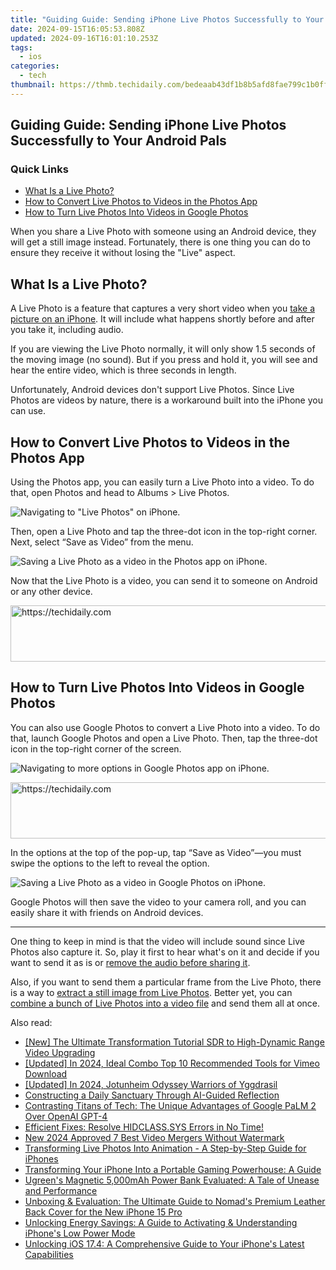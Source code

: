 ```yaml
---
title: "Guiding Guide: Sending iPhone Live Photos Successfully to Your Android Pals"
date: 2024-09-15T16:05:53.808Z
updated: 2024-09-16T16:01:10.253Z
tags:
  - ios
categories:
  - tech
thumbnail: https://thmb.techidaily.com/bedeaab43df1b8b5afd8fae799c1b0ff2cb5a9adc8ca952932303c5e2c53ba39.jpg
---
```


## Guiding Guide: Sending iPhone Live Photos Successfully to Your Android Pals

### Quick Links

* [What Is a Live Photo?](https://os-tips.techidaily.com/top-strategies-for-deleting-files-and-personal-information-from-your-iphone/)
* [How to Convert Live Photos to Videos in the Photos App](https://youtube-stream.techidaily.com/getting-started-on-youtube-broadcasts-using-obs-for-2024/)
* [How to Turn Live Photos Into Videos in Google Photos](https://extra-guidance.techidaily.com/2024-approved-optimized-motion-the-creme-de-la-liste-of-srt-upgrades-for-pc-and-mac/)

 When you share a Live Photo with someone using an Android device, they will get a still image instead. Fortunately, there is one thing you can do to ensure they receive it without losing the "Live" aspect.

##  What Is a Live Photo?

 A Live Photo is a feature that captures a very short video when you [take a picture on an iPhone](https://youtube-clips.techidaily.com/updated-delving-into-the-advantages-and-disadvantages-of-youtube-premium/). It will include what happens shortly before and after you take it, including audio.

 If you are viewing the Live Photo normally, it will only show 1.5 seconds of the moving image (no sound). But if you press and hold it, you will see and hear the entire video, which is three seconds in length.

 Unfortunately, Android devices don't support Live Photos. Since Live Photos are videos by nature, there is a workaround built into the iPhone you can use.

##  How to Convert Live Photos to Videos in the Photos App

 Using the Photos app, you can easily turn a Live Photo into a video. To do that, open Photos and head to Albums > Live Photos.

![Navigating to "Live Photos" on iPhone.](https://static1.howtogeekimages.com/wordpress/wp-content/uploads/2024/07/photos-app-live-photos-iphone.PNG) 

 Then, open a Live Photo and tap the three-dot icon in the top-right corner. Next, select “Save as Video” from the menu.

![Saving a Live Photo as a video in the Photos app on iPhone.](https://static1.howtogeekimages.com/wordpress/wp-content/uploads/2024/07/photos-app-save-as-video-iphone.PNG) 

 Now that the Live Photo is a video, you can send it to someone on Android or any other device.

<!-- affiliate ads begin -->
<a href="https://ephamedtechinc.pxf.io/c/5597632/2137218/26400" target="_top" id="2137218">
  <img src="//a.impactradius-go.com/display-ad/26400-2137218" border="0" alt="https://techidaily.com" width="728" height="90"/>
</a>
<img height="0" width="0" src="https://ephamedtechinc.pxf.io/i/5597632/2137218/26400" style="position:absolute;visibility:hidden;" border="0" />
<!-- affiliate ads end -->

##  How to Turn Live Photos Into Videos in Google Photos

 You can also use Google Photos to convert a Live Photo into a video. To do that, launch Google Photos and open a Live Photo. Then, tap the three-dot icon in the top-right corner of the screen.

![Navigating to more options in Google Photos app on iPhone.](https://static1.howtogeekimages.com/wordpress/wp-content/uploads/2024/07/google-photos-live-photo-iphone.PNG) 

<!-- affiliate ads begin -->
<a href="https://ephamedtechinc.pxf.io/c/5597632/2139322/26400" target="_top" id="2139322">
  <img src="//a.impactradius-go.com/display-ad/26400-2139322" border="0" alt="https://techidaily.com" width="728" height="90"/>
</a>
<img height="0" width="0" src="https://ephamedtechinc.pxf.io/i/5597632/2139322/26400" style="position:absolute;visibility:hidden;" border="0" />
<!-- affiliate ads end -->

 In the options at the top of the pop-up, tap “Save as Video”—you must swipe the options to the left to reveal the option.

![Saving a Live Photo as a video in Google Photos on iPhone.](https://static1.howtogeekimages.com/wordpress/wp-content/uploads/2024/07/save-as-video-google-photos-iphone.PNG) 

 Google Photos will then save the video to your camera roll, and you can easily share it with friends on Android devices.

---

 One thing to keep in mind is that the video will include sound since Live Photos also capture it. So, play it first to hear what's on it and decide if you want to send it as is or [remove the audio before sharing it](https://ai-video-apps.techidaily.com/updated-in-2024-the-ultimate-guide-to-ken-burns-effect-in-final-cut-pro-tips-tricks-and-best-practices/).

 Also, if you want to send them a particular frame from the Live Photo, there is a way to [extract a still image from Live Photos](https://screen-capture.techidaily.com/new-pro-level-tips-for-expert-vimeo-recording-for-2024/). Better yet, you can [combine a bunch of Live Photos into a video file](https://data-wizards.techidaily.com/restoring-playback-quality-of-damaged-mov-files-on-macos/) and send them all at once.

<ins class="adsbygoogle"
     style="display:block"
     data-ad-format="autorelaxed"
     data-ad-client="ca-pub-7571918770474297"
     data-ad-slot="1223367746"></ins>

<ins class="adsbygoogle"
     style="display:block"
     data-ad-client="ca-pub-7571918770474297"
     data-ad-slot="8358498916"
     data-ad-format="auto"
     data-full-width-responsive="true"></ins>

<span class="atpl-alsoreadstyle">Also read:</span>
<div><ul>
<li><a href="https://fox-glue.techidaily.com/new-the-ultimate-transformation-tutorial-sdr-to-high-dynamic-range-video-upgrading/"><u>[New] The Ultimate Transformation Tutorial SDR to High-Dynamic Range Video Upgrading</u></a></li>
<li><a href="https://vimeo-videos.techidaily.com/updated-in-2024-ideal-combo-top-10-recommended-tools-for-vimeo-download/"><u>[Updated] In 2024, Ideal Combo Top 10 Recommended Tools for Vimeo Download</u></a></li>
<li><a href="https://video-screen-grab.techidaily.com/updated-in-2024-jotunheim-odyssey-warriors-of-yggdrasil/"><u>[Updated] In 2024, Jotunheim Odyssey Warriors of Yggdrasil</u></a></li>
<li><a href="https://tech-savvy.techidaily.com/constructing-a-daily-sanctuary-through-ai-guided-reflection/"><u>Constructing a Daily Sanctuary Through AI-Guided Reflection</u></a></li>
<li><a href="https://tech-haven.techidaily.com/contrasting-titans-of-tech-the-unique-advantages-of-google-palm-2-over-openai-gpt-4/"><u>Contrasting Titans of Tech: The Unique Advantages of Google PaLM 2 Over OpenAI GPT-4</u></a></li>
<li><a href="https://blue-screen-error.techidaily.com/efficient-fixes-resolve-hidclasssys-errors-in-no-time/"><u>Efficient Fixes: Resolve HIDCLASS.SYS Errors in No Time!</u></a></li>
<li><a href="https://smart-video-creator.techidaily.com/new-2024-approved-7-best-video-mergers-without-watermark/"><u>New 2024 Approved 7 Best Video Mergers Without Watermark</u></a></li>
<li><a href="https://os-tips.techidaily.com/transforming-live-photos-into-animation-a-step-by-step-guide-for-iphones/"><u>Transforming Live Photos Into Animation - A Step-by-Step Guide for iPhones</u></a></li>
<li><a href="https://os-tips.techidaily.com/transforming-your-iphone-into-a-portable-gaming-powerhouse-a-guide/"><u>Transforming Your iPhone Into a Portable Gaming Powerhouse: A Guide</u></a></li>
<li><a href="https://os-tips.techidaily.com/ugreens-magnetic-5000mah-power-bank-evaluated-a-tale-of-unease-and-performance/"><u>Ugreen's Magnetic 5,000mAh Power Bank Evaluated: A Tale of Unease and Performance</u></a></li>
<li><a href="https://os-tips.techidaily.com/unboxing-and-evaluation-the-ultimate-guide-to-nomads-premium-leather-back-cover-for-the-new-iphone-15-pro/"><u>Unboxing & Evaluation: The Ultimate Guide to Nomad's Premium Leather Back Cover for the New iPhone 15 Pro</u></a></li>
<li><a href="https://os-tips.techidaily.com/unlocking-energy-savings-a-guide-to-activating-and-understanding-iphones-low-power-mode/"><u>Unlocking Energy Savings: A Guide to Activating & Understanding iPhone's Low Power Mode</u></a></li>
<li><a href="https://os-tips.techidaily.com/unlocking-ios-174-a-comprehensive-guide-to-your-iphones-latest-capabilities/"><u>Unlocking iOS 17.4: A Comprehensive Guide to Your iPhone's Latest Capabilities</u></a></li>
</ul></div>

